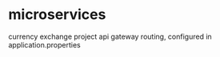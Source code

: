 # microservices
currency exchange project
api gateway routing, configured in application.properties
